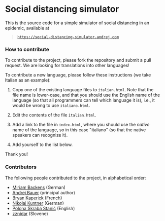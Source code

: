 # Social distancing simulator

This is the source code for a simple simulator of social distancing in an epidemic,
available at

> [`https://social-distancing-simulator.andrej.com`](http://social-distancing-simulator.andrej.com/)

### How to contribute

To contribute to the project, please fork the repository and submit a pull request.
We are looking for translations into other languages!

To contribute a new language, please follow these instructions (we take Italian as an example):

1. Copy one of the existing language files to `italian.html`. Note that the file name is lower-case, and that you should use the English name of the language (so that all programmers can tell which language it is), i.e., it would be wrong to use `italiano.html`.

2. Edit the contents of the file `italian.html`.

3. Add a link to the file in `index.html`, where you should use the *native* name of the language, so in this case "italiano" (so that the native speakers can recognize it).

4. Add yourself to the list below.

Thank you!


### Contributors

The following people contributed to the project, in alphabetical order:

* [Miriam Backens](https://www.birmingham.ac.uk/staff/profiles/computer-science/backens-miriam.aspx) (German)
* [Andrej Bauer](http://www.andrej.com/) (principal author)
* [Bryan Kaperick](https://github.com/BKaperick) (French)
* [Nikolaj Kuntner](https://github.com/Nikolaj-K) (German)
* [Polona Škraba Stanič](https://ailab.ijs.si/people/?uid=71) (English)
* [zznidar](https://github.com/zznidar) (Slovene)
